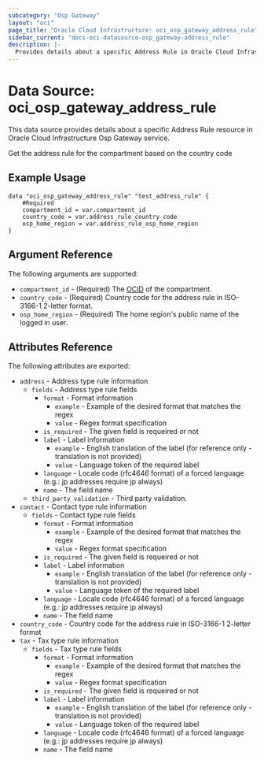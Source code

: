 ```yaml
---
subcategory: "Osp Gateway"
layout: "oci"
page_title: "Oracle Cloud Infrastructure: oci_osp_gateway_address_rule"
sidebar_current: "docs-oci-datasource-osp_gateway-address_rule"
description: |-
  Provides details about a specific Address Rule in Oracle Cloud Infrastructure Osp Gateway service
---
```


# Data Source: oci_osp_gateway_address_rule
This data source provides details about a specific Address Rule resource in Oracle Cloud Infrastructure Osp Gateway service.

Get the address rule for the compartment based on the country code

## Example Usage

```hcl
data "oci_osp_gateway_address_rule" "test_address_rule" {
	#Required
	compartment_id = var.compartment_id
	country_code = var.address_rule_country_code
	osp_home_region = var.address_rule_osp_home_region
}
```

## Argument Reference

The following arguments are supported:

* `compartment_id` - (Required) The [OCID](https://docs.cloud.oracle.com/iaas/Content/General/Concepts/identifiers.htm) of the compartment. 
* `country_code` - (Required) Country code for the address rule in ISO-3166-1 2-letter format. 
* `osp_home_region` - (Required) The home region's public name of the logged in user. 


## Attributes Reference

The following attributes are exported:

* `address` - Address type rule information
	* `fields` - Address type rule fields
		* `format` - Format information
			* `example` - Example of the desired format that matches the regex
			* `value` - Regex format specification
		* `is_required` - The given field is requeired or not
		* `label` - Label information
			* `example` - English translation of the label (for reference only - translation is not provided)
			* `value` - Language token of the required label
		* `language` - Locale code (rfc4646 format) of a forced language (e.g.: jp addresses require jp always)
		* `name` - The field name
	* `third_party_validation` - Third party validation.
* `contact` - Contact type rule information
	* `fields` - Contact type rule fields
		* `format` - Format information
			* `example` - Example of the desired format that matches the regex
			* `value` - Regex format specification
		* `is_required` - The given field is requeired or not
		* `label` - Label information
			* `example` - English translation of the label (for reference only - translation is not provided)
			* `value` - Language token of the required label
		* `language` - Locale code (rfc4646 format) of a forced language (e.g.: jp addresses require jp always)
		* `name` - The field name
* `country_code` - Country code for the address rule in ISO-3166-1 2-letter format
* `tax` - Tax type rule information
	* `fields` - Tax type rule fields
		* `format` - Format information
			* `example` - Example of the desired format that matches the regex
			* `value` - Regex format specification
		* `is_required` - The given field is requeired or not
		* `label` - Label information
			* `example` - English translation of the label (for reference only - translation is not provided)
			* `value` - Language token of the required label
		* `language` - Locale code (rfc4646 format) of a forced language (e.g.: jp addresses require jp always)
		* `name` - The field name

